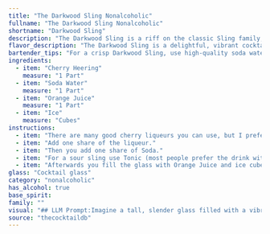 ```yaml
---
title: "The Darkwood Sling Nonalcoholic"
fullname: "The Darkwood Sling Nonalcoholic"
shortname: "Darkwood Sling"
description: "The Darkwood Sling is a riff on the classic Sling family, a group of long, refreshing drinks popular in the 19th century. Its cherry liqueur base, soda water, and citrus fruit twist are reminiscent of the Sling's versatility and adaptability, making it a modern take on a historic cocktail. "
flavor_description: "The Darkwood Sling is a delightful, vibrant cocktail with a playful balance. The Cherry Heering delivers a rich cherry sweetness and a hint of almond, while the soda water adds refreshing effervescence. The orange juice brings a bright citrus tang, cutting through the sweetness and adding a touch of acidity. The ice chills the drink and creates a smooth, velvety texture.  "
bartender_tips: "For a crisp Darkwood Sling, use high-quality soda water and freshly squeezed orange juice.  Chill your glass beforehand.  When mixing, use a bar spoon to gently stir, ensuring the Cherry Heering blends well with the other ingredients.  Avoid over-shaking as this can dilute the flavors.  A splash of grenadine can add a beautiful red hue and deepen the cherry notes. "
ingredients:
  - item: "Cherry Heering"
    measure: "1 Part"
  - item: "Soda Water"
    measure: "1 Part"
  - item: "Orange Juice"
    measure: "1 Part"
  - item: "Ice"
    measure: "Cubes"
instructions:
  - item: "There are many good cherry liqueurs you can use, but I prefere Heering."
  - item: "Add one share of the liqueur."
  - item: "Then you add one share of Soda."
  - item: "For a sour sling use Tonic (most people prefer the drink without Tonic)."
  - item: "Afterwards you fill the glass with Orange Juice and ice cubes."
glass: "Cocktail glass"
category: "nonalcoholic"
has_alcohol: true
base_spirit:
family: ""
visual: "## LLM Prompt:Imagine a tall, slender glass filled with a vibrant symphony of colors. At the bottom, a deep ruby red pool of **Cherry Heering** shimmers, reflecting the light like a polished gemstone. Above, a cascade of sparkling **soda water** dances with the red, creating a playful gradient of crimson and white. A touch of sunshine arrives in the form of **orange juice**, adding a golden glow to the top of the drink,  creating a beautiful layering effect. The whole concoction is crowned with a halo of **ice**, reflecting the light and adding a touch of cool, crispness. **Describe this scene as a cocktail named Darkwood Sling.** "
source: "thecocktaildb"
---
```


